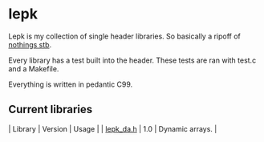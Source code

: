 # lepk
Lepk is my collection of single header libraries. So basically a ripoff of [nothings stb](https://github.com/nothing/stb).

Every library has a test built into the header. These tests are ran with test.c and a Makefile.

Everything is written in pedantic C99.

## Current libraries
| Library | Version | Usage |
| [lepk_da.h](lepk_da.h) | 1.0 | Dynamic arrays. | 
